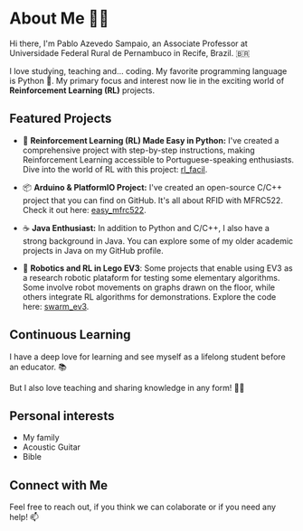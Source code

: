 
# About Me 👨‍🏫

Hi there, I'm Pablo Azevedo Sampaio, an Associate Professor at Universidade Federal Rural de Pernambuco in Recife, Brazil. 🇧🇷

I love studying, teaching and... coding. My favorite programming language is Python 🐍. My primary focus and interest now lie in the exciting world of **Reinforcement Learning (RL)** projects.


## Featured Projects

- 🤖 **Reinforcement Learning (RL) Made Easy in Python:** I've created a comprehensive project with step-by-step instructions, making Reinforcement Learning accessible to Portuguese-speaking enthusiasts. Dive into the world of RL with this project: [rl_facil](https://github.com/pablo-sampaio/rl_facil).

- 📦 **Arduino & PlatformIO Project:** I've created an open-source C/C++ project that you can find on GitHub. It's all about RFID with MFRC522. Check it out here: [easy_mfrc522](https://github.com/pablo-sampaio/easy_mfrc522).
  
- ☕ **Java Enthusiast:** In addition to Python and C/C++, I also have a strong background in Java. You can explore some of my older academic projects in Java on my GitHub profile.

- 🧱 **Robotics and RL in Lego EV3**: Some projects that enable using EV3 as a research robotic plataform for testing some elementary algorithms. Some involve robot movements on graphs drawn on the floor, while others integrate RL algorithms for demonstrations. Explore the code here: [swarm_ev3](https://github.com/pablo-sampaio/swarm_ev3).


## Continuous Learning

I have a deep love for learning and see myself as a lifelong student before an educator. 📚

But I also love teaching and sharing knowledge in any form! 👨‍🏫


## Personal interests

- My family
- Acoustic Guitar
- Bible


## Connect with Me

Feel free to reach out, if you think we can colaborate or if you need any help! 📫

